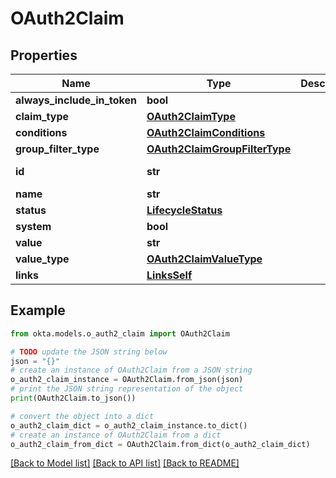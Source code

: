 # OAuth2Claim


## Properties

Name | Type | Description | Notes
------------ | ------------- | ------------- | -------------
**always_include_in_token** | **bool** |  | [optional] 
**claim_type** | [**OAuth2ClaimType**](OAuth2ClaimType.md) |  | [optional] 
**conditions** | [**OAuth2ClaimConditions**](OAuth2ClaimConditions.md) |  | [optional] 
**group_filter_type** | [**OAuth2ClaimGroupFilterType**](OAuth2ClaimGroupFilterType.md) |  | [optional] 
**id** | **str** |  | [optional] [readonly] 
**name** | **str** |  | [optional] 
**status** | [**LifecycleStatus**](LifecycleStatus.md) |  | [optional] 
**system** | **bool** |  | [optional] 
**value** | **str** |  | [optional] 
**value_type** | [**OAuth2ClaimValueType**](OAuth2ClaimValueType.md) |  | [optional] 
**links** | [**LinksSelf**](LinksSelf.md) |  | [optional] 

## Example

```python
from okta.models.o_auth2_claim import OAuth2Claim

# TODO update the JSON string below
json = "{}"
# create an instance of OAuth2Claim from a JSON string
o_auth2_claim_instance = OAuth2Claim.from_json(json)
# print the JSON string representation of the object
print(OAuth2Claim.to_json())

# convert the object into a dict
o_auth2_claim_dict = o_auth2_claim_instance.to_dict()
# create an instance of OAuth2Claim from a dict
o_auth2_claim_from_dict = OAuth2Claim.from_dict(o_auth2_claim_dict)
```
[[Back to Model list]](../README.md#documentation-for-models) [[Back to API list]](../README.md#documentation-for-api-endpoints) [[Back to README]](../README.md)


